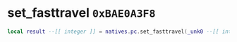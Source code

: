 # set_fasttravel `0xBAE0A3F8`

```lua
local result --[[ integer ]] = natives.pc.set_fasttravel(_unk0 --[[ integer ]])
```